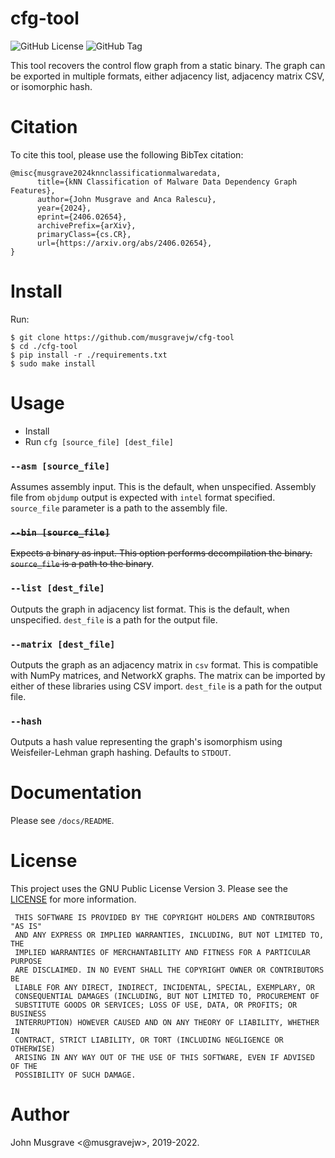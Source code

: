 # cfg-tool
![GitHub License](https://img.shields.io/github/license/musgravejw/cfg-tool)
![GitHub Tag](https://img.shields.io/github/v/tag/musgravejw/cfg-tool)

This tool recovers the control flow graph from a static binary.  The graph can be exported in multiple formats, either adjacency list, adjacency matrix CSV, or isomorphic hash.

# Citation
To cite this tool, please use the following BibTex citation:
```
@misc{musgrave2024knnclassificationmalwaredata,
      title={kNN Classification of Malware Data Dependency Graph Features}, 
      author={John Musgrave and Anca Ralescu},
      year={2024},
      eprint={2406.02654},
      archivePrefix={arXiv},
      primaryClass={cs.CR},
      url={https://arxiv.org/abs/2406.02654}, 
}
```

# Install
Run:
```
$ git clone https://github.com/musgravejw/cfg-tool
$ cd ./cfg-tool
$ pip install -r ./requirements.txt
$ sudo make install
```

# Usage
- Install
- Run `cfg [source_file] [dest_file]` 

### `--asm [source_file]`
Assumes assembly input.  This is the default, when unspecified.  Assembly file from `objdump` output is expected with `intel` format specified.  `source_file` parameter is a path to the assembly file.

### ~~`--bin [source_file]`~~
~~Expects a binary as input.  This option performs decompilation the binary.  `source_file` is a path to the binary~~.

### `--list [dest_file]`
Outputs the graph in adjacency list format.  This is the default, when unspecified.  `dest_file` is a path for the output file.

### `--matrix [dest_file]`
Outputs the graph as an adjacency matrix in `csv` format.  This is compatible with NumPy matrices, and NetworkX graphs.  The matrix can be imported by either of these libraries using CSV import.  `dest_file` is a path for the output file.

### `--hash`
Outputs a hash value representing the graph's isomorphism using Weisfeiler-Lehman graph hashing.  Defaults to `STDOUT`.

# Documentation
Please see `/docs/README`.

# License
This project uses the GNU Public License Version 3.  Please see the [LICENSE](https://github.com/musgravejw/cfg-tool/blob/HEAD/LICENSE) for more information.
```
 THIS SOFTWARE IS PROVIDED BY THE COPYRIGHT HOLDERS AND CONTRIBUTORS "AS IS"
 AND ANY EXPRESS OR IMPLIED WARRANTIES, INCLUDING, BUT NOT LIMITED TO, THE
 IMPLIED WARRANTIES OF MERCHANTABILITY AND FITNESS FOR A PARTICULAR PURPOSE
 ARE DISCLAIMED. IN NO EVENT SHALL THE COPYRIGHT OWNER OR CONTRIBUTORS BE
 LIABLE FOR ANY DIRECT, INDIRECT, INCIDENTAL, SPECIAL, EXEMPLARY, OR
 CONSEQUENTIAL DAMAGES (INCLUDING, BUT NOT LIMITED TO, PROCUREMENT OF
 SUBSTITUTE GOODS OR SERVICES; LOSS OF USE, DATA, OR PROFITS; OR BUSINESS
 INTERRUPTION) HOWEVER CAUSED AND ON ANY THEORY OF LIABILITY, WHETHER IN
 CONTRACT, STRICT LIABILITY, OR TORT (INCLUDING NEGLIGENCE OR OTHERWISE)
 ARISING IN ANY WAY OUT OF THE USE OF THIS SOFTWARE, EVEN IF ADVISED OF THE
 POSSIBILITY OF SUCH DAMAGE.
```

# Author
John Musgrave <@musgravejw>, 2019-2022.
